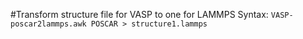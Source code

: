 #Transform structure file for VASP to one for LAMMPS
Syntax:
```VASP-poscar2lammps.awk POSCAR > structure1.lammps```


